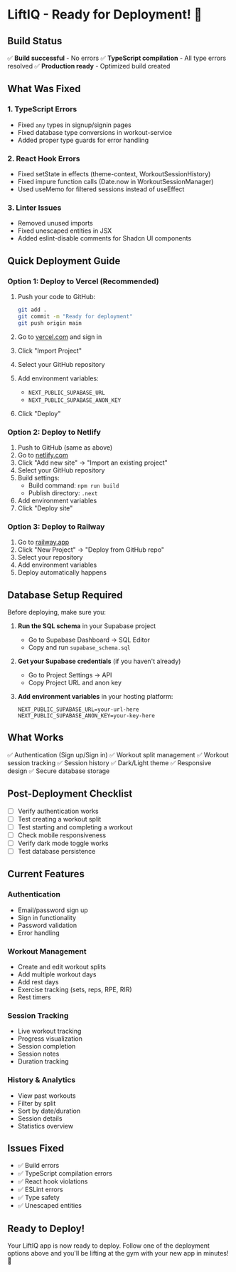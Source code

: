 # LiftIQ - Ready for Deployment! 🚀

## Build Status
✅ **Build successful** - No errors
✅ **TypeScript compilation** - All type errors resolved
✅ **Production ready** - Optimized build created

## What Was Fixed

### 1. TypeScript Errors
- Fixed `any` types in signup/signin pages
- Fixed database type conversions in workout-service
- Added proper type guards for error handling

### 2. React Hook Errors
- Fixed setState in effects (theme-context, WorkoutSessionHistory)
- Fixed impure function calls (Date.now in WorkoutSessionManager)
- Used useMemo for filtered sessions instead of useEffect

### 3. Linter Issues
- Removed unused imports
- Fixed unescaped entities in JSX
- Added eslint-disable comments for Shadcn UI components

## Quick Deployment Guide

### Option 1: Deploy to Vercel (Recommended)

1. Push your code to GitHub:
   ```bash
   git add .
   git commit -m "Ready for deployment"
   git push origin main
   ```

2. Go to [vercel.com](https://vercel.com) and sign in
3. Click "Import Project"
4. Select your GitHub repository
5. Add environment variables:
   - `NEXT_PUBLIC_SUPABASE_URL`
   - `NEXT_PUBLIC_SUPABASE_ANON_KEY`
6. Click "Deploy"

### Option 2: Deploy to Netlify

1. Push to GitHub (same as above)
2. Go to [netlify.com](https://netlify.com)
3. Click "Add new site" → "Import an existing project"
4. Select your GitHub repository
5. Build settings:
   - Build command: `npm run build`
   - Publish directory: `.next`
6. Add environment variables
7. Click "Deploy site"

### Option 3: Deploy to Railway

1. Go to [railway.app](https://railway.app)
2. Click "New Project" → "Deploy from GitHub repo"
3. Select your repository
4. Add environment variables
5. Deploy automatically happens

## Database Setup Required

Before deploying, make sure you:

1. **Run the SQL schema** in your Supabase project
   - Go to Supabase Dashboard → SQL Editor
   - Copy and run `supabase_schema.sql`

2. **Get your Supabase credentials** (if you haven't already)
   - Go to Project Settings → API
   - Copy Project URL and anon key

3. **Add environment variables** in your hosting platform:
   ```
   NEXT_PUBLIC_SUPABASE_URL=your-url-here
   NEXT_PUBLIC_SUPABASE_ANON_KEY=your-key-here
   ```

## What Works

✅ Authentication (Sign up/Sign in)
✅ Workout split management
✅ Workout session tracking
✅ Session history
✅ Dark/Light theme
✅ Responsive design
✅ Secure database storage

## Post-Deployment Checklist

- [ ] Verify authentication works
- [ ] Test creating a workout split
- [ ] Test starting and completing a workout
- [ ] Check mobile responsiveness
- [ ] Verify dark mode toggle works
- [ ] Test database persistence

## Current Features

### Authentication
- Email/password sign up
- Sign in functionality
- Password validation
- Error handling

### Workout Management
- Create and edit workout splits
- Add multiple workout days
- Add rest days
- Exercise tracking (sets, reps, RPE, RIR)
- Rest timers

### Session Tracking
- Live workout tracking
- Progress visualization
- Session completion
- Session notes
- Duration tracking

### History & Analytics
- View past workouts
- Filter by split
- Sort by date/duration
- Session details
- Statistics overview

## Issues Fixed

- ✅ Build errors
- ✅ TypeScript compilation errors
- ✅ React hook violations
- ✅ ESLint errors
- ✅ Type safety
- ✅ Unescaped entities

## Ready to Deploy!

Your LiftIQ app is now ready to deploy. Follow one of the deployment options above and you'll be lifting at the gym with your new app in minutes! 💪


